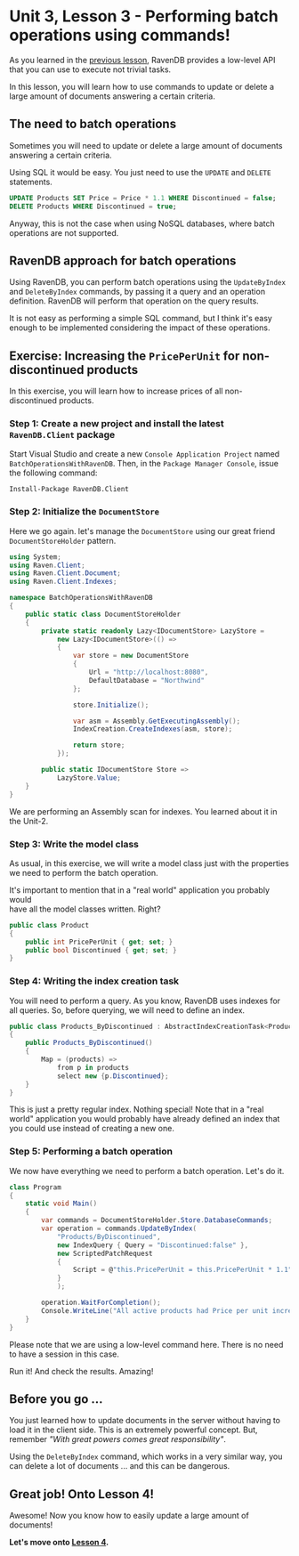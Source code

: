 # Unit 3, Lesson 3 - Performing batch operations using commands!

As you learned in the [previous lesson](../lesson2/README.md), RavenDB
provides a low-level API that you can use to execute not trivial tasks.

In this lesson, you will learn how to use commands to update or delete
a large amount of documents answering a certain criteria.

## The need to batch operations

Sometimes you will need to update or delete a large amount of documents
answering a certain criteria.

Using SQL it would be easy. You just need to use the `UPDATE` and `DELETE`
statements.

````SQL
UPDATE Products SET Price = Price * 1.1 WHERE Discontinued = false;
DELETE Products WHERE Discontinued = true;
````

Anyway, this is not the case when using NoSQL databases, where batch
operations are not supported.

## RavenDB approach for batch operations
Using RavenDB, you can perform batch operations using the `UpdateByIndex`
and `DeleteByIndex` commands, by passing it a query and
an operation definition. RavenDB will perform that operation on the
query results.

It is not easy as performing a simple SQL command, but I think it's easy
enough to be implemented considering the impact of these operations.  

## Exercise: Increasing the `PricePerUnit` for non-discontinued products

In this exercise, you will learn how to increase prices of all
non-discontinued products.

### Step 1: Create a new project and install the latest `RavenDB.Client` package

Start Visual Studio and create a new `Console Application Project` named
`BatchOperationsWithRavenDB`. Then, in the `Package Manager Console`, issue the following
command:

```Install-Package RavenDB.Client```

### Step 2: Initialize the `DocumentStore`

Here we go again. let's manage the `DocumentStore` using our great friend `DocumentStoreHolder` pattern.  

````csharp
using System;
using Raven.Client;
using Raven.Client.Document;
using Raven.Client.Indexes;

namespace BatchOperationsWithRavenDB
{
    public static class DocumentStoreHolder
    {
        private static readonly Lazy<IDocumentStore> LazyStore =
            new Lazy<IDocumentStore>(() =>
            {
                var store = new DocumentStore
                {
                    Url = "http://localhost:8080",
                    DefaultDatabase = "Northwind"
                };

                store.Initialize();

                var asm = Assembly.GetExecutingAssembly();
                IndexCreation.CreateIndexes(asm, store);

                return store;
            });

        public static IDocumentStore Store =>
            LazyStore.Value;
    }
}
````

We are performing an Assembly scan for indexes. You learned about it in the
Unit-2.

### Step 3: Write the model class

As usual, in this exercise, we will write a model class just with the properties
we need to perform the batch operation.

It's important to mention that in a "real world" application you probably would  
have all the model classes written. Right?

````csharp
public class Product
{
    public int PricePerUnit { get; set; }
    public bool Discontinued { get; set; }
}
````

### Step 4: Writing the index creation task

You will need to perform a query. As you know, RavenDB uses indexes for all
queries. So, before querying, we will need to define an index.

````csharp
public class Products_ByDiscontinued : AbstractIndexCreationTask<Product>
{
    public Products_ByDiscontinued()
    {
        Map = (products) =>
            from p in products
            select new {p.Discontinued};
    }
}
````

This is just a pretty regular index. Nothing special! Note that in a "real world" application
you would probably have already defined an index that you could use instead
of creating a new one.

### Step 5: Performing a batch operation

We now have everything we need to perform a batch operation. Let's do it.

````csharp
class Program
{
    static void Main()
    {
        var commands = DocumentStoreHolder.Store.DatabaseCommands;
        var operation = commands.UpdateByIndex(
            "Products/ByDiscontinued",
            new IndexQuery { Query = "Discontinued:false" },
            new ScriptedPatchRequest
            {
                Script = @"this.PricePerUnit = this.PricePerUnit * 1.1"
            }
            );

        operation.WaitForCompletion();
        Console.WriteLine("All active products had Price per unit increased in 10%");
    }
}
````

Please note that we are using a low-level command here. There is no need to have
a session in this case.

Run it! And check the results. Amazing!

## Before you go ...

You just learned how to update documents in the server without having to load
it in the client side. This is an extremely powerful concept. But, remember
*"With great powers comes great responsibility"*.

Using the `DeleteByIndex` command, which works in a very similar way, you can
delete a lot of documents ... and this can be dangerous.

## Great job! Onto Lesson 4!

Awesome! Now you know how to easily update a large amount of documents!

**Let's move onto [Lesson 4](../lesson4/README.md).**

